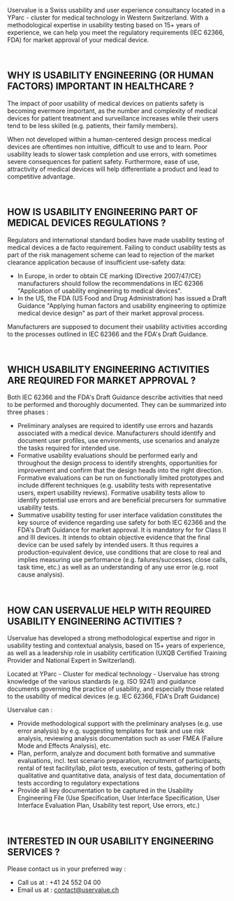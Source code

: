 
Uservalue is a Swiss usability and user experience consultancy located in a YParc - cluster for medical technology in Western Switzerland. With a methodological expertise in usability testing based on 15+ years of experience, we can help you meet the regulatory requirements (IEC 62366, FDA) for market approval of your medical device.

<br />

## WHY IS USABILITY ENGINEERING (OR HUMAN FACTORS) IMPORTANT IN HEALTHCARE ? 


The impact of poor usability of medical devices on patients safety is becoming evermore important, as the number and complexity of medical devices for patient treatment and surveillance increases while their users tend to be less skilled (e.g. patients, their family members).

When not developed within a human-centered design process medical devices are oftentimes non intuitive, difficult to use and to learn. Poor usability leads to slower task completion and use errors, with sometimes severe consequences for patient safety. Furthermore, ease of use, attractivity of medical devices will help differentiate a product and lead to competitive advantage.

<br />

## HOW IS USABILITY ENGINEERING PART OF MEDICAL DEVICES REGULATIONS ?
Regulators and international standard bodies have made usability testing of medical devices a de facto requirement. Failing to conduct usability tests as part of the risk management scheme can lead to rejection of the market clearance application because of insufficient use-safety data:

* In Europe, in order to obtain CE marking (Directive 2007/47/CE) manufacturers should follow the recommendations in IEC 62366 "Application of usability engineering to medical devices". 
* In the US, the FDA (US Food and Drug Administration) has issued a Draft Guidance "Applying human factors and usability engineering to optimize medical device design" as part of their market approval process.

Manufacturers are supposed to document their usability activities according to the processes outlined in IEC 62366 and the FDA's Draft Guidance.


<br />

## WHICH USABILITY ENGINEERING ACTIVITIES ARE REQUIRED FOR MARKET APPROVAL ?
Both IEC 62366 and the FDA's Draft Guidance describe activities that need to be performed and thoroughly documented. They can be summarized into three phases :

* Preliminary analyses are required to identify use errors and hazards associated with a medical device. Manufacturers should identify and document user profiles, use environments, use scenarios and analyze the tasks required for intended use.
* Formative usability evaluations should be performed early and throughout the design process to identify strenghts, opportunities for improvement and confirm that the design heads into the right direction. Formative  evaluations can be run on functionally limited prototypes and include different techniques (e.g. usability tests with representative users, expert usability reviews). Formative usability tests allow to identify potential use errors and are beneficial precursers for summative usability tests. 
* Summative usability testing for user interface validation constitutes the key source of evidence regarding use safety for both IEC 62366 and the FDA's Draft Guidance for market approval. It is mandatory for for Class II and III  devices. It intends to obtain objective evidence that the final device can be used safely by intended users. It thus requires a production-equivalent device, use conditions that are close to real and implies measuring use performance (e.g. failures/successes, close calls, task time, etc.) as well as an understanding of any use error (e.g. root cause analysis). 


<br />

## HOW CAN USERVALUE HELP WITH REQUIRED USABILITY ENGINEERING ACTIVITIES ?
Uservalue has developed a strong methodological expertise and rigor in usability testing and contextual analysis, based on 15+ years of experience, as well as a leadership role in usability certification (UXQB Certified Training Provider and National Expert in Switzerland).

Located at YParc - Cluster for medical technology - Uservalue has strong knowledge of the various standards (e.g. ISO 9241) and guidance documents governing the practice of usability, and especially those related to the usability of medical devices (e.g. IEC 62366, FDA's Draft Guidance)

Uservalue can : 

* Provide methodological support with the preliminary analyses (e.g. use error analysis) by e.g. suggesting templates for task and use risk analysis, reviewing analysis documentation such as user FMEA (Failure Mode and Effects Analysis), etc.
* Plan, perform, analyze and document both formative and summative evaluations, incl. test scenario preparation, recruitment of participants, rental of test facility/lab, pilot tests, execution of tests, gathering of both qualitative and quantitative data, analysis of test data, documentation of tests according to regulatory expectations 
* Provide all key documentation to be captured in the Usability Engineering File (Use Specification, User Interface Specification, User Interface Evaluation Plan, Usability test report, Use errors, etc.)

<br />

## INTERESTED IN OUR USABILITY ENGINEERING SERVICES ?
Please contact us in your preferred way :

* Call us at : +41 24 552 04 00
* Email us at : <a href=mailto:contact@uservalue.ch>contact@uservalue.ch</a>

<br />

